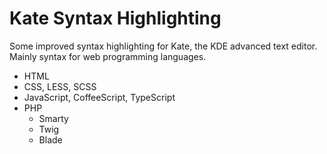 # Kate Syntax Highlighting

Some improved syntax highlighting for Kate, the KDE advanced text editor. Mainly
syntax for web programming languages.

- HTML
- CSS, LESS, SCSS
- JavaScript, CoffeeScript, TypeScript
- PHP
  - Smarty
  - Twig
  - Blade
